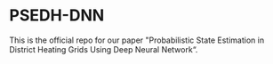 # PSEDH-DNN
This is the official repo for our paper "Probabilistic State Estimation in District Heating Grids Using Deep Neural Network“.
